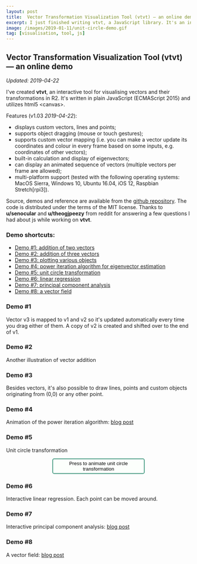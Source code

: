 ```yaml
---
layout: post
title:  Vector Transformation Visualization Tool (vtvt) — an online demo
excerpt: I just finished writing vtvt, a JavaScript library. It's an interactive tool for visualizing vectors and their transformations in R2
image: /images/2019-01-11/unit-circle-demo.gif
tag: [visualisation, tool, js]
---
```


## Vector Transformation Visualization Tool (vtvt) — an online demo

*Updated: 2019-04-22*

I've created **vtvt**, an interactive tool for visualising vectors and their transformations in R2. It's written in plain JavaScript (ECMAScript 2015) and utilizes html5 \<canvas\>. 

Features (v1.03 *2019-04-22*):
- displays custom vectors, lines and points;
- supports object dragging (mouse or touch gestures);
- supports custom vector mapping (i.e. you can make a vector update its coordinates and colour in every frame based on some inputs, e.g. coordinates of other vectors);
- built-in calculation and display of eigenvectors;
- can display an animated sequence of vectors (multiple vectors per frame are allowed);
- multi-platform support (tested with the following operating systems: MacOS Sierra, Windows 10, Ubuntu 16.04, iOS 12, Raspbian Stretch[rpi3]).

Source, demos and reference are available from the [github repository](https://github.com/ex-punctis/vtvt). The code is distributed under the terms of the MIT license. Thanks to **u/senocular** and **u/theogjpeezy** from reddit for answering a few questions I had about js while working on **vtvt**.

### Demo shortcuts:

- [Demo #1: addition of two vectors](#demo-1)
- [Demo #2: addition of three vectors](#demo-2)
- [Demo #3: plotting various objects](#demo-3)
- [Demo #4: power iteration algorithm for eigenvector estimation](https://www.expunctis.com/2019/01/11/Linalg-power-iter.html#animation_trigger_4)
- [Demo #5: unit circle transformation](#demo-5)
- [Demo #6: linear regression](#demo-6)
- [Demo #7: principal component analysis](https://www.expunctis.com/2019/02/19/Covariance-linalg.html#vector_canvas_7)
- [Demo #8: a vector field](https://www.expunctis.com/2019/04/04/vtvt-another-demo.html)

### Demo #1
Vector v3 is mapped to v1 and v2 so it's updated automatically every time you drag either of them. A copy of v2 is created and shifted over to the end of v1.
<div class="canvas-wrapper">
	<canvas id='vector_canvas_1' class="canvas-wrapped"></canvas>
</div> 

### Demo #2
Another illustration of vector addition
<div class="canvas-wrapper">
	<canvas id='vector_canvas_2' class="canvas-wrapped"></canvas>
</div> 

### Demo #3
Besides vectors, it's also possible to draw lines, points and custom objects originating from (0,0) or any other point.
<div class="canvas-wrapper">
	<canvas id='vector_canvas_3' class="canvas-wrapped"></canvas>
</div> 

### Demo #4
Animation of the power iteration algorithm: [blog post](https://www.expunctis.com/2019/01/11/Linalg-power-iter.html#animation_trigger_4)

### Demo #5
Unit circle transformation

<p><button id='animation_trigger_5'>Press to animate unit circle transformation</button></p>
<div class="canvas-wrapper">
	<canvas id='vector_canvas_5' class="canvas-wrapped"></canvas>
</div> 

### Demo #6
Interactive linear regression. Each point can be moved around.

<div class="canvas-wrapper">
		<canvas id='vector_canvas_6' class="canvas-wrapped"></canvas>
</div> 

### Demo #7
Interactive principal component analysis: [blog post](https://www.expunctis.com/2019/02/19/Covariance-linalg.html#vector_canvas_7)

### Demo #8
A vector field: [blog post](https://www.expunctis.com/2019/04/04/vtvt-another-demo.html)


<script>
{% include vtvt.js %}
</script>

<style>

button {
	display: block;
	position: relative;
    margin-left:auto;
    margin-right:auto;
    width: 50%;
	background-color: #FCFFFC; 
	color: black; 
	border: 2px solid #449980; 
	border-radius: 5px; 
	padding: 4px 4px;

}
button:hover {
	background-color: #F9FFFA; 
}

button:focus {
  outline: none;
}

</style>

 <script>
	// *************************************************************************************************	 
	// Demo canvas #1

	// initialize the scene
	var scene1 = new vtvt({canvas_id: "vector_canvas_1", grid_res: 16, circle_rad: 0.5, show_matrix: false, show_eig: false});

	// add vector v1
	scene1.addVector({coords: [-2, -4], c: "190, 0, 190", draggable: true, kind: 'vector', label: "v1"});   
	
	// add vector v2 
	scene1.addVector({coords: [-1, 7], c: "0, 160, 190", draggable: true, kind: 'vector', label: "v2"});    

	// add copy of v2 with origin is mapped to v1
	scene1.addVector({coords: [-1, 7], c: "200,200,200", draggable: true, kind: 'vector', map_coords: function(){ 
					return { mapX: scene1.vectors[1].coord_x,
										mapY: scene1.vectors[1].coord_y,
										mapXo: scene1.vectors[0].coord_x,
										mapYo: scene1.vectors[0].coord_y }; }  });    

	// add v3 = v1+v2
	scene1.addVector({c: "190,160,0", draggable: true, kind: 'vector', draggable: false, label: "v3=v1+v2", map_coords: function(){ 
					return { mapX: scene1.vectors[0].coord_x + scene1.vectors[1].coord_x, 
										mapY: scene1.vectors[0].coord_y + scene1.vectors[1].coord_y }; }  });           

	// render
	scene1.render();

	// *************************************************************************************************	 
	// Demo canvas #2
        
	// initialize the scene
	var scene2 = new vtvt({canvas_id: "vector_canvas_2", grid_res: 16, circle_rad: 0.5, show_matrix: false, show_eig: false});

	// vector , can be dragged    
	scene2.addVector({coords: [-2, -4], c: "190, 160, 0", draggable: true, kind: 'vector', label: "v1"});   

	scene2.addVector({coords: [-1, 7], c: "0, 160, 190", draggable: true, kind: 'vector', label: "v2", map_coords: function(){ 
					return {
							mapXo: scene2.vectors[0].coord_x, 
							mapYo: scene2.vectors[0].coord_y
					};
			}  });    
	
	scene2.addVector({coords: [6, 1], c: "190, 0, 190", draggable: true, kind: 'vector', label: "v3", map_coords: function(){ 
					return {
							mapXo: scene2.vectors[0].coord_x + scene2.vectors[1].coord_x, 
							mapYo: scene2.vectors[0].coord_y + scene2.vectors[1].coord_y
					};
			}  });    
			
	scene2.addVector({c: "200,200,200", draggable: true, kind: 'vector', draggable: false, label: "     v1+v2+v3", map_coords: function(){ 
					return {
							mapX: scene2.vectors[0].coord_x + scene2.vectors[1].coord_x + scene2.vectors[2].coord_x, 
							mapY: scene2.vectors[0].coord_y + scene2.vectors[1].coord_y + scene2.vectors[2].coord_y
					};
			}  });           
	
	// render
	scene2.render();


	// *************************************************************************************************	 
	// Demo canvas 3

	// initialize the scene
	var scene3 = new vtvt({canvas_id: "vector_canvas_3", grid_res: 16, circle_rad: 0.5, show_eig: false});

	// point only, cannot be dragged    
	scene3.addVector({coords: [-6, 1], c: "210, 20, 0", draggable: false, kind: 'point', draw_line: true, draw_arrow: false, label: "static point"});

	// line only, cannot be dragged
	scene3.addVector({coords: [-5, 2], c: "210, 100, 210", draggable: false, kind: 'line', label: "static line"});   

	// vector, cannot be dragged    
	scene3.addVector({coords: [-4, 4], c: "70, 50, 220", draggable: false, kind: 'vector', label: "static vector"}); 

	// stem + point, cannot be dragged
	scene3.addVector({coords: [-2, 5], c: "50, 220, 140", draggable: false, kind: 'custom', draw_arrow: false, draw_point: true, label: "static stem+point"}); 

	// vector + line, can be dragged    
	scene3.addVector({coords: [2, 5], c: "100, 150, 150", draggable: true, kind: 'custom', draw_line: true, label: "line+arrow"});   

	// line only, can be dragged    
	scene3.addVector({coords: [4, 4], c: "120, 200, 90", draggable: true, kind: 'line', draw_line: true, draw_arrow: false, label: "line"});

	// line and point, can be dragged    
	scene3.addVector({coords: [5, 3], c: "200, 100, 50", draggable: true, kind: 'custom', draw_line: true, draw_arrow: false, draw_point: true, label: "line+point"}); 

	// point only, can  be dragged    
	scene3.addVector({coords: [6, 1], c: "0, 100, 200", draggable: true, kind: 'point', label: "point"});

	//arrow, draggable
	scene3.addVector({coords: [5, -1], c: "255, 87, 51", draggable: true, kind: 'custom', draw_stem: false, label: "arrow"});    

	// a displaced vector, can be dragged    
	scene3.addVector({coords: [1, 4], origin: [-5,-5], c: "190, 160, 0", draggable: true, kind: 'vector', label: "displaced"});   

	// a displaced vector + line, can be dragged    
	scene3.addVector({coords: [5, -4], origin: [5, -4], c: "255, 10, 10", draggable: true, kind: 'custom', draw_line: true, label: "displaced line+arrow", map_coords: function(){
			return {mapXo: scene3.vectors[9].coord_x + scene3.vectors[9].orig_x, mapYo: scene3.vectors[9].coord_y + scene3.vectors[9].orig_y}
	}});   

	// render
	scene3.render();	


	// *************************************************************************************************	 
	// Demo canvas #5
	// initialize the scene
	var scene5 = new vtvt({canvas_id: "vector_canvas_5", grid_res: 16, circle_rad: 0.5, show_eig: false, frame_duration: 50, anim_trigger_id: "animation_trigger_5"});

	// add columns of matrix T
	scene5.addVector({coords: [4, -1], c: "70, 70, 120", draggable: true,label: "t1"});
	scene5.addVector({coords: [-3, 5], c: "70, 120, 70", draggable: true, label: "t2"});
	
	// add transformed and original unit circle vectors
	for (var k = 0; k < 360; k=k+2) {            
			let cos = Math.cos(k * Math.PI / 180);
			let sin = Math.sin(k * Math.PI / 180);
			let vec_map = function() {
					let x = scene5.vectors[0].coord_x * cos + 
									scene5.vectors[1].coord_x * sin;
					let y = scene5.vectors[0].coord_y * cos + 
									scene5.vectors[1].coord_y * sin;
					return {mapX: x, mapY: y};
			}

			let colour = function() {
					let r = 150 + 100*cos; //(phase shift 0º)
					let g = 150 + 100*(-0.5*cos - 0.866*sin); //(phase shift 120º)
					let b = 150 + 100*(-0.5*cos + 0.866*sin); //(phase shift 240º)
			return `${Math.round(r)}, ${Math.round(g)}, ${Math.round(b)}`;
			}

			scene5.addVector({coords: [1, 1], c: colour(), kind: 'point', map_coords: vec_map });
			scene5.addVector({coords: [Math.cos(k * Math.PI / 180), Math.sin(k * Math.PI / 180)], c: colour, selectable: false, kind: 'point' });

			scene5.addAnimationFrame([ 
					{coords: [1, 1], c: colour(), map_coords: vec_map }, 
					{coords: [Math.cos(k * Math.PI / 180), Math.sin(k * Math.PI / 180)], c: colour, selectable: false}  ]);
	}

	// render
	scene5.render();
	

	// *************************************************************************************************	 
	// Demo canvas 6
	// Linear regression (OLS)
	
	// initialize the scene
	var scene_6 = new vtvt({canvas_id: "vector_canvas_6", grid_res: 16, circle_rad: 0.5, show_matrix: false, show_eig: false});

	// add points, can be dragged    
	scene_6.addVector({coords: [-7.1, -3],     c: "244, 95, 66", draggable: true, kind: 'point'});   
	scene_6.addVector({coords: [-5.3, -3.5],   c: "244, 185, 66", draggable: true, kind: 'point'});   
	scene_6.addVector({coords: [-3.2, -2.3],     c: "180, 200, 50", draggable: true, kind: 'point'});   
	scene_6.addVector({coords: [-1.8, -1.5],   c: "55, 215, 45", draggable: true, kind: 'point'});   
	scene_6.addVector({coords: [1.1, 0.4],     c: "66, 244, 206", draggable: true, kind: 'point'});   
	scene_6.addVector({coords: [3.6, 1.6],     c: "66, 161, 244", draggable: true, kind: 'point'});   
	scene_6.addVector({coords: [5.2, 2],       c: "134, 66, 244", draggable: true, kind: 'point'});   
	scene_6.addVector({coords: [7.7, 2.7],     c: "240, 66, 188", draggable: true, kind: 'point'});   

	// OLS parameter estimation
	let mapFunc = function() { 
			let sumX = 0, sumX2 = 0, sumY = 0, sumXY = 0;
			for (let i = 0; i<8; i++) {
					sumX    += scene_6.vectors[i].coord_x;
					sumX2   += scene_6.vectors[i].coord_x * scene_6.vectors[i].coord_x;
					sumY    += scene_6.vectors[i].coord_y;
					sumXY   += scene_6.vectors[i].coord_x * scene_6.vectors[i].coord_y;
			}
		
			return {
					mapXo: 0,
					mapYo: (sumY*sumX2 - sumX*sumXY)/(8*sumX2 - sumX*sumX),
					mapX: 1, 
					mapY: (8*sumXY - sumX*sumY)/(8*sumX2 - sumX*sumX)
			};
	} 

	// add regression line    
	scene_6.addVector({c: "70,70,70", kind: 'line', draggable: false, label: "", map_coords: mapFunc });           
	
	// add projections onto regression line
	for (let k=0;k<8;k++) {
			let mapFunc = function() {
					return {mapX: 0,
									mapY: scene_6.vectors[8].orig_y + scene_6.vectors[k].coord_x*scene_6.vectors[8].coord_y/scene_6.vectors[8].coord_x - scene_6.vectors[k].coord_y,
									mapXo: scene_6.vectors[k].coord_x,
									mapYo: scene_6.vectors[k].coord_y }; }

			scene_6.addVector({kind: 'custom', draw_stem: true, draw_arrow: false, draggable: false, map_coords: mapFunc });    
			// map line colour
			scene_6.vectors[9+k].line_col = scene_6.vectors[k].line_col;
	}

	// render
	scene_6.render();
	


</script>
